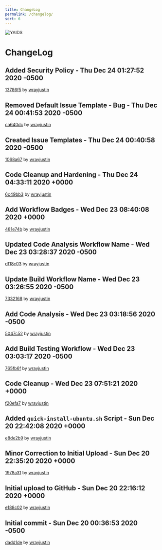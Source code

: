 ```yaml
---
title: ChangeLog
permalink: /changelog/
sort: 6
---
```

![YAIDS](/yaids.png)
# ChangeLog

## Added Security Policy - Thu Dec 24 01:27:52 2020 -0500

[13786f5](https://github.com/wrayjustin/yaids/commit/13786f5e3d2d3f8ab3fb915bfc068cf049e2bc14) by [wrayjustin](https://github.com/wrayjustin)

## Removed Default Issue Template - Bug - Thu Dec 24 00:41:53 2020 -0500

[ca640dc](https://github.com/wrayjustin/yaids/commit/ca640dc2149c6fff88789fabd1a3edd5c60d202b) by [wrayjustin](https://github.com/wrayjustin)

## Created Issue Templates - Thu Dec 24 00:40:58 2020 -0500

[1068a67](https://github.com/wrayjustin/yaids/commit/1068a677e3c3696e9fdc3def344146c3f1080b3e) by [wrayjustin](https://github.com/wrayjustin)

## Code Cleanup and Hardening - Thu Dec 24 04:33:11 2020 +0000

[6c49bb3](https://github.com/wrayjustin/yaids/commit/6c49bb3960dd07828645995bc80a50e1f0f9b53c) by [wrayjustin](https://github.com/wrayjustin)

## Add Workflow Badges - Wed Dec 23 08:40:08 2020 +0000

[481e74b](https://github.com/wrayjustin/yaids/commit/481e74b0b0fb638757cf45024040551a2a83bff5) by [wrayjustin](https://github.com/wrayjustin)

## Updated Code Analysis Workflow Name - Wed Dec 23 03:28:37 2020 -0500

[df18c03](https://github.com/wrayjustin/yaids/commit/df18c032d50f709b5e3a86d86168db2b0dd4ad4f) by [wrayjustin](https://github.com/wrayjustin)

## Update Build Workflow Name - Wed Dec 23 03:26:55 2020 -0500

[7332168](https://github.com/wrayjustin/yaids/commit/7332168a7b2489002400a5365f109294d28062c2) by [wrayjustin](https://github.com/wrayjustin)

## Add Code Analysis - Wed Dec 23 03:18:56 2020 -0500

[5047c52](https://github.com/wrayjustin/yaids/commit/5047c52bdbd4272f832bdce9bbb3d8954ab3915a) by [wrayjustin](https://github.com/wrayjustin)

## Add Build Testing Workflow - Wed Dec 23 03:03:17 2020 -0500

[765fb6f](https://github.com/wrayjustin/yaids/commit/765fb6fd5b3ea0db59ab49d4a3a1529ae3fecf96) by [wrayjustin](https://github.com/wrayjustin)

## Code Cleanup - Wed Dec 23 07:51:21 2020 +0000

[f20efa7](https://github.com/wrayjustin/yaids/commit/f20efa75f33181fa6efdf745e66bfca2ffd55a9f) by [wrayjustin](https://github.com/wrayjustin)

## Added `quick-install-ubuntu.sh` Script - Sun Dec 20 22:42:08 2020 +0000

[e8de2b9](https://github.com/wrayjustin/yaids/commit/e8de2b9355678b2f40b18e10964864e72697111a) by [wrayjustin](https://github.com/wrayjustin)

## Minor Correction to Initial Upload - Sun Dec 20 22:35:20 2020 +0000

[1978a31](https://github.com/wrayjustin/yaids/commit/1978a3137657ab80cf310b0216a385d43b8a1920) by [wrayjustin](https://github.com/wrayjustin)

## Initial upload to GitHub - Sun Dec 20 22:16:12 2020 +0000

[e188c02](https://github.com/wrayjustin/yaids/commit/e188c02f59b5249f00abba61e9ebc11990fb7012) by [wrayjustin](https://github.com/wrayjustin)

## Initial commit - Sun Dec 20 00:36:53 2020 -0500

[dadd1de](https://github.com/wrayjustin/yaids/commit/dadd1de6ba69ef6ac9d4b5435d99e168953bd199) by [wrayjustin](https://github.com/wrayjustin)
